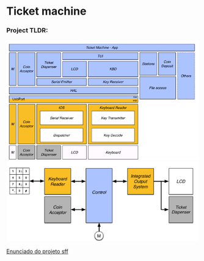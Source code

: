 # Ticket machine

### Project TLDR:
<img src="https://github.com/pedroMalaf/Projeto-LIC/blob/master/images/tldr.png?raw=true">

<img src="https://github.com/pedroMalaf/Projeto-LIC/blob/master/images/tldr2.png?raw=true">

[Enunciado do projeto sff](https://github.com/pedroMalaf/Projeto-LIC/blob/master/projeto_lic.pdf)